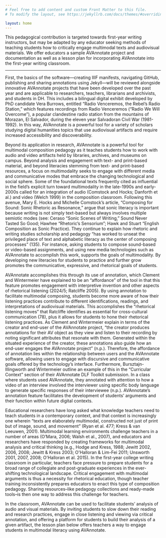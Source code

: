 ```yaml
---
# Feel free to add content and custom Front Matter to this file.
# To modify the layout, see https://jekyllrb.com/docs/themes/#overriding-theme-defaults

layout: home
---
```

This pedagogical contribution is targeted towards first-year writing instructors, but may be adapted by any educator seeking methods of teaching students how to critically engage multimodal texts and audiovisual materials. We offer educators a sample AVAnnotate project and documentation as well as a lesson plan for incorporating AVAnnotate into the first-year writing classroom.

---

First, the basics of the software—creating IIIF manifests, navigating GitHub, publishing and sharing annotations using Jekyll—will be reviewed alongside innovative AVAnnotate projects that have been developed over the past year and are applicable to researchers, teachers, librarians and archivists, and students in DH. This includes a bilingual digital exhibit developed by PhD candidate Vera Burrows, entitled “Radio Venceremos, the Rebel’s Radio Station,” which features recordings from Radio Venceremos (“Radio We Will Overcome”), a popular clandestine radio station from the mountains of Morazan, El Salvador, during the eleven year Salvadoran Civil War (1981-1992). In this way, AVAnnotate is a powerful tool for a variety of scholars studying digital humanities topics that use audiovisual artifacts and require increased accessibility and discoverability.


Beyond its application in research, AVAnnotate is a powerful tool for multimodal composition pedagogy as it teaches students how to work with audio and video artifacts held by libraries, archives, and museums on campus. Beyond analysis and engagement with text- and print-based material, and beyond literacies stemming from text- and print-based resources, a focus on multimodality seeks to engage with different media and communicative modes that embrace the changing technological and social sphere. Some of the foundational texts frequently cited as influential in the field’s explicit turn toward multimodality in the late-1990s and early-2000s called for an integration of audio (Comstock and Hocks; Danforth et al.) and video (Welch 1999) in the composition classroom. Following this avenue, Mary E. Hocks and Michelle Comstock’s article, “Composing for Sound: Sonic Rhetoric as Resonance,” argue that sonic literacy is important because writing is not simply text-based but always involves multiple semiotic modes (see: Ceraso “Sonic Scenes of Writing,” Sound Never Tasted So Good; Hawhee “Rhetoric’s Sensorium”; Hawk and Stuart “English Composition as Sonic Practice). They continue to explain how rhetoric and writing studies scholarship and pedagogy “has worked to unseat the privileged place of text and alphabetic literacy as the center of composing processes” (135). For instance, asking students to compose sound-based or video-based assignments, and using new media technologies such as AVAnnotate to accomplish this work, supports the goals of multimodality. By developing new literacies for students to practice and further grow promotes the communicative, expressive, and rhetorical goals of students.


AVAnnotate accomplishes this through its use of annotation, which Clement and Wintermeier have explained to be an “affordance” of the tool in that this feature promotes engagement with interpretive invention and other aspects of rhetorical listening (2024/5; Ratcliffe 2005). By using annotation to facilitate multimodal composing, students become more aware of how their listening practices contribute to different identifications, readings, and interpretations of audiovisual materials. This accomplishes the “rhetorical listening moves” that Ratcliffe identifies as essential for cross-cultural communication (78), plus it allows for students to hone their rhetorical listening practices. As Clement and Wintermeier explain in terms of the creator and end-user of the AVAnnotate project, “the creator produces annotations for their AV object as they view and listen to their recording by noting significant attributes that resonate with them. Generated within the situated experience of the creator, these annotations also guide how an end-user engages the AVAnnotate project” (n.p.). Therefore, the affordance of annotation lies within the relationship between users and the AVAnnotate software, allowing users to engage with discursive and communicative goals offered by the technology’s interface. Furthermore, Bursztajn-Illingworth and Wintermeier outline an example of this in the “Curricular Context” section of their AVAnnotate DLF Toolkit submission. In a class where students used AVAnnotate, they annotated with attention to how a video of an interview involved the interviewer using specific body language to generate specific responses of their interviewee (n.p.). AVAnnotate’s annotation feature facilitates the development of students’ arguments and their function within future digital contexts. 


Educational researchers have long asked what knowledge teachers need to teach students in a contemporary context, and that context is increasingly one wherein  “texts are elaborately multimodal, constructed not just of print but of image, sound, and movement” (Ryan et al. 477; Kress & van Leeuwen, 2001). Multimodal learning environments challenge teachers in a number of areas (O’Mara, 2006; Walsh et al., 2007), and educators and researchers have responded by creating frameworks for multimodal analysis and critical thinking (e.g., Hodge and Kress, 1988; Jewitt 2002, 2006, 2008; Jewitt & Kress 2003; O'Halloran & Lim-Fei 2011; Unsworth 2001, 2007, 2008; O'Halloran et al. 2015). In the first-year college writing classroom in particular, teachers face pressure to prepare students for a broad range of collegiate and post-graduate experiences in the ever-shifting technological landscape. Critical engagement with multimodal arguments is thus a necessity for rhetorical education, though teacher training inconsistently prepares educators to enact this type of composition pedagogy. Sharing resources–like pedagogy collections and ready-made tools–is then one way to address this challenge for teachers. 

In the classroom, AVAnnotate can be used to facilitate students’ analysis of audio and visual materials. By inviting students to slow down their reading and research practices, engage in close listening and viewing via critical annotation, and offering a platform for students to build their analysis of a given artifact, the lesson plan below offers teachers a way to engage students in multimodal literacy using AVAnnotate.  
